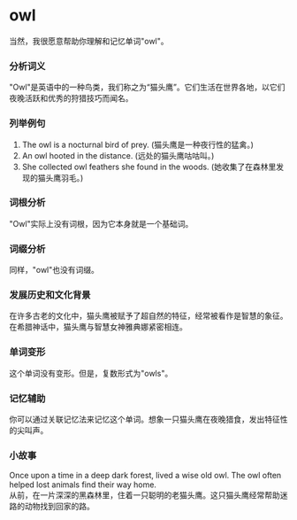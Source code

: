 # owl

当然，我很愿意帮助你理解和记忆单词"owl"。

  

### 分析词义

  

"Owl"是英语中的一种鸟类，我们称之为“猫头鹰”。它们生活在世界各地，以它们夜晚活跃和优秀的狩猎技巧而闻名。

  

### 列举例句

  

1.  The owl is a nocturnal bird of prey. (猫头鹰是一种夜行性的猛禽。)
2.  An owl hooted in the distance. (远处的猫头鹰咕咕叫。)
3.  She collected owl feathers she found in the woods. (她收集了在森林里发现的猫头鹰羽毛。)

  

### 词根分析

  

"Owl"实际上没有词根，因为它本身就是一个基础词。

  

### 词缀分析

  

同样，"owl"也没有词缀。

  

### 发展历史和文化背景

  

在许多古老的文化中，猫头鹰被赋予了超自然的特征，经常被看作是智慧的象征。在希腊神话中，猫头鹰与智慧女神雅典娜紧密相连。

  

### 单词变形

  

这个单词没有变形。但是，复数形式为"owls"。

  

### 记忆辅助

  

你可以通过关联记忆法来记忆这个单词。想象一只猫头鹰在夜晚猎食，发出特征性的尖叫声。

  

### 小故事

  

Once upon a time in a deep dark forest, lived a wise old owl. The owl often helped lost animals find their way home.  
从前，在一片深深的黑森林里，住着一只聪明的老猫头鹰。这只猫头鹰经常帮助迷路的动物找到回家的路。
